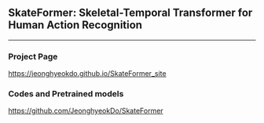## SkateFormer: Skeletal-Temporal Transformer for Human Action Recognition

---
### Project Page

https://jeonghyeokdo.github.io/SkateFormer_site

### Codes and Pretrained models

https://github.com/JeonghyeokDo/SkateFormer
